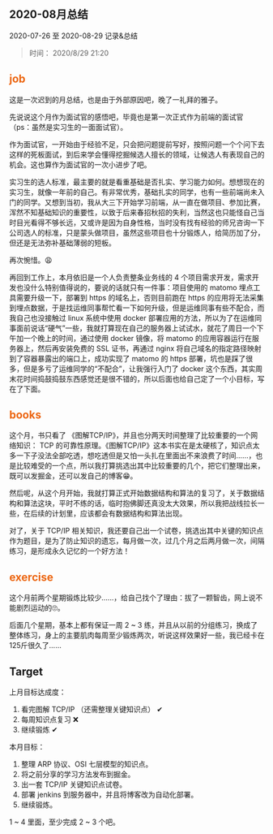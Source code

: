 ## 2020-08月总结

2020-07-26 至 2020-08-29 记录&总结
 
> 时间： 2020/8/29 21:20

## <span class="important-font">job</span>

这是一次迟到的月总结，也是由于外部原因吧，晚了一礼拜的雅子。

先说说这个月作为面试官的感悟吧，毕竟也是第一次正式作为前端的面试官（ps：虽然是实习生的一面面试官）。

作为面试官，一开始由于经验不足，只会把问题提前写好，按照问题一个个问下去这样的死板面试，到后来学会懂得挖掘候选人擅长的领域，让候选人有表现自己的机会。这也算作为面试官的一次小进步了吧。

实习生的选人标准，最主要的就是看重基础是否扎实、学习能力如何。想想现在的实习生，就像一年前的自己。有非常优秀，基础扎实的同学，也有一些前端尚未入门的同学。又想到当初，我从大三下开始学习前端，从一直在做项目、参加比赛，浑然不知基础知识的重要性，以致于后来春招秋招的失利，当然这也只能怪自己当时目光看得不够长远，又或许是因为自身性格，当时没有找有经验的师兄咨询一下公司选人的标准，只是蒙头做项目，虽然这些项目也十分锻炼人，给简历加了分，但还是无法弥补基础薄弱的短板。

再次惋惜。😩

再回到工作上，本月依旧是一个人负责整条业务线的 4 个项目需求开发，需求开发也没什么特别值得说的，要说的话就只有一件事：项目使用的 matomo 埋点工具需要升级一下，部署到 https 的域名上，否则目前跑在 https 的应用将无法采集到埋点数据，于是找运维同事帮忙看一下如何升级，但是运维同事有些不配合，而我自己也没接触过 linux 系统中使用 docker 部署应用的方法，所以为了在运维同事面前说话“硬气”一些，我就打算现在自己的服务器上试试水，就花了周日一个下午加一个晚上的时间，通过使用 docker 镜像，将 matomo 的应用容器运行在服务器上，然后再安装免费的 SSL 证书，再通过 nginx 将自己域名的指定路径映射到了容器暴露出的端口上，成功实现了 matomo 的 https 部署，坑也是踩了很多，但是多亏了运维同学的“不配合”，让我强行入门了 docker 这个东西，其实周末花时间捣鼓捣鼓东西感觉还是很不错的，所以后面也给自己定了一个小目标，写在了下面。


## <span class="important-font">books</span>

这个月，书只看了 《图解TCP/IP》，并且也分两天时间整理了比较重要的一个网络知识： TCP 的可靠性原理。《图解TCP/IP》这本书实在是太硬核了，知识点太多一下子没法全部吃透，想吃透但是又怕一头扎在里面出不来浪费了时间......，也是比较难受的一个点，所以我打算挑选出其中比较重要的几个，把它们整理出来，既可以发掘金，还可以发自己的博客😁。

然后呢，从这个月开始，我就打算正式开始数据结构和算法的复习了，关于数据结构和算法这块，平时不练的话，临时抱佛脚还真没太大效果，所以我把战线拉长一些，在后续的计划里，应该都会有数据结构和算法出现。

对了，关于 TCP/IP 相关知识，我还要自己出一个试卷，挑选出其中关键的知识点作为题目，是为了防止知识的遗忘，每月做一次，过几个月之后两月做一次，间隔练习，是形成永久记忆的一个好方法！

## <span class="important-font">exercise</span>

这个月前两个星期锻炼比较少......，给自己找个了理由：拔了一颗智齿，网上说不能剧烈运动的🙄。

后面几个星期，基本上都有保证一周 2 ~ 3 练，并且从以前的分组练习，换成了整体练习，身上的主要肌肉每周至少锻炼两次，听说这样效果好一些，我已经卡在 125斤很久了......

## Target

上月目标达成度：
1. 看完图解 TCP/IP （还需整理关键知识点） ✔
2. 每周知识点复习 ❌
3. 继续锻炼 ✔


本月目标：
1. 整理 ARP 协议、OSI 七层模型的知识点。
2. 将之前分享的学习方法发布到掘金。
3. 出一套 TCP/IP 关键知识点试卷。
4. 部署 jenkins 到服务器中，并且将博客改为自动化部署。
5. 继续锻炼。

1 ~ 4 里面，至少完成 2 ~ 3 个吧。

<style>
.important-font {
    color:#ec6611;
    font-weight:bold;
}
</style>